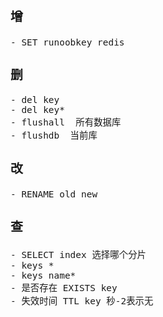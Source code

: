 <span  style="font-family: Simsun,serif; font-size: 17px; ">

### 增

~~~
- SET runoobkey redis
~~~

### 删

~~~
- del key
- del key*
- flushall  所有数据库
- flushdb  当前库
~~~

### 改

~~~
- RENAME old new
~~~

### 查

~~~
- SELECT index 选择哪个分片
- keys *
- keys name*
- 是否存在 EXISTS key
- 失效时间 TTL key 秒-2表示无
~~~

</span>